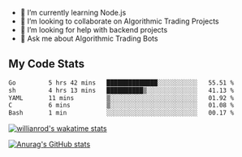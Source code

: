 
- 🌱 I’m currently learning Node.js
- 👯 I’m looking to collaborate on Algorithmic Trading Projects
- 🤔 I’m looking for help with backend projects
- 💬 Ask me about Algorithmic Trading Bots

## My Code Stats

<!--START_SECTION:waka-->

```txt
Go         5 hrs 42 mins   ██████████████░░░░░░░░░░░   55.51 %
sh         4 hrs 13 mins   ██████████▒░░░░░░░░░░░░░░   41.13 %
YAML       11 mins         ▒░░░░░░░░░░░░░░░░░░░░░░░░   01.92 %
C          6 mins          ▒░░░░░░░░░░░░░░░░░░░░░░░░   01.08 %
Bash       1 min           ░░░░░░░░░░░░░░░░░░░░░░░░░   00.17 %
```

<!--END_SECTION:waka-->

[![willianrod's wakatime stats](https://github-readme-stats.vercel.app/api/wakatime?username=holdandup&layout=compact&theme=react&custom_title=Wakatime%20All%20Time%20Stats&langs_count=8)](https://github.com/anuraghazra/github-readme-stats)

[![Anurag's GitHub stats](https://github-readme-stats.vercel.app/api?username=Kevinbarrero)](https://github.com/anuraghazra/github-readme-stats)




